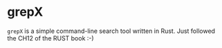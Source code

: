 # grepX

`grepX` is a simple command-line search tool written in Rust. Just followed the CH12 of the RUST book :-)
